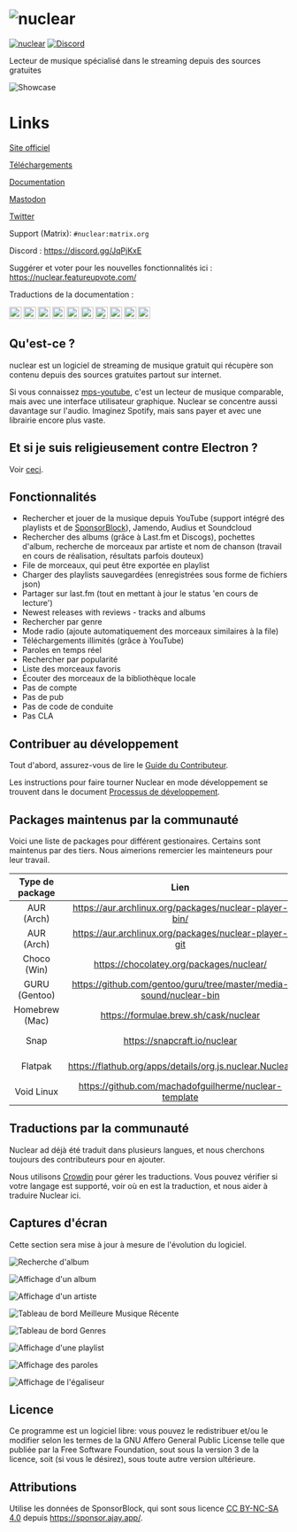 # ![nuclear](https://i.imgur.com/oT1006i.png) 
[![nuclear](https://snapcraft.io//nuclear/badge.svg)](https://snapcraft.io/nuclear) [![Discord](https://img.shields.io/badge/Discord-7289DA?style=for-the-badge&logo=discord&logoColor=white)](https://discord.gg/JqPjKxE)

Lecteur de musique spécialisé dans le streaming depuis des sources gratuites

![Showcase](https://i.imgur.com/8qHu66J.png)

# Links

[Site officiel](https://nuclear.js.org)

[Téléchargements](https://github.com/nukeop/nuclear/releases)

[Documentation](https://nukeop.gitbook.io/nuclear/)

[Mastodon](https://fosstodon.org/@nuclearplayer)

[Twitter](https://twitter.com/nuclear_player)

Support (Matrix): `#nuclear:matrix.org`

Discord : https://discord.gg/JqPjKxE

Suggérer et voter pour les nouvelles fonctionnalités ici : https://nuclear.featureupvote.com/

Traductions de la documentation :

<kbd>[<img title="Deutsch" alt="Deutsch" src="https://cdn.staticaly.com/gh/hjnilsson/country-flags/master/svg/de.svg" width="22">](docs/README-de.md)</kbd>
<kbd>[<img title="Português" alt="Português" src="https://cdn.staticaly.com/gh/hjnilsson/country-flags/master/svg/br.svg" width="22">](docs/README-ptbr.md)</kbd>
<kbd>[<img title="Svenska" alt="Svenska" src="https://cdn.staticaly.com/gh/hjnilsson/country-flags/master/svg/se.svg" width="22">](docs/README-se.md)</kbd>
<kbd>[<img title="English" alt="English" src="https://cdn.staticaly.com/gh/hjnilsson/country-flags/master/svg/us.svg" width="22">](README.md)</kbd>
<kbd>[<img title="Hebrew" alt="Hebrew" src="https://cdn.staticaly.com/gh/hjnilsson/country-flags/master/svg/il.svg" width="22">](docs/README-he.md)</kbd>
<kbd>[<img title="Italiano" alt="Italiano" src="https://cdn.staticaly.com/gh/hjnilsson/country-flags/master/svg/it.svg" width="22">](docs/README-it.md)</kbd>
<kbd>[<img title="Türkçe" alt="Türkçe" src="https://cdn.staticaly.com/gh/hjnilsson/country-flags/master/svg/tr.svg" width="22">](docs/README-tr.md)</kbd>
<kbd>[<img title="Español" alt="Español" src="https://cdn.staticaly.com/gh/hjnilsson/country-flags/master/svg/es.svg" width="22">](docs/README-es.md)</kbd>
<kbd>[<img title="Indonesia" alt="Indonesia" src="https://cdn.staticaly.com/gh/hjnilsson/country-flags/master/svg/id.svg" width="22">](docs/README-id.md)</kbd>
<kbd>[<img title="Français" alt="Français" src="https://cdn.staticaly.com/gh/hjnilsson/country-flags/master/svg/fr.svg" width="22">](docs/README-fr.md)</kbd>

## Qu'est-ce ?
nuclear est un logiciel de streaming de musique gratuit qui récupère son contenu depuis des sources gratuites partout sur internet.

Si vous connaissez [mps-youtube](https://github.com/mps-youtube/mps-youtube), c'est un lecteur de musique comparable, mais avec une interface utilisateur graphique.
Nuclear se concentre aussi davantage sur l'audio. Imaginez Spotify, mais sans payer et avec
une librairie encore plus vaste.

## Et si je suis religieusement contre Electron ?
Voir [ceci](docs/electron-fr.md).

## Fonctionnalités

- Rechercher et jouer de la musique depuis YouTube (support intégré des playlists et de [SponsorBlock](https://sponsor.ajay.app/)), Jamendo, Audius et Soundcloud
- Rechercher des albums (grâce à Last.fm et Discogs), pochettes d'album, recherche de morceaux par artiste et nom de chanson (travail en cours de réalisation, résultats parfois douteux)
- File de morceaux, qui peut être exportée en playlist
- Charger des playlists sauvegardées (enregistrées sous forme de fichiers json)
- Partager sur last.fm (tout en mettant à jour le status 'en cours de lecture')
- Newest releases with reviews - tracks and albums
- Rechercher par genre
- Mode radio (ajoute automatiquement des morceaux similaires à la file)
- Téléchargements illimités (grâce à YouTube)
- Paroles en temps réel
- Rechercher par popularité
- Liste des morceaux favoris
- Écouter des morceaux de la bibliothèque locale
- Pas de compte
- Pas de pub
- Pas de code de conduite
- Pas CLA

## Contribuer au développement

Tout d'abord, assurez-vous de lire le [Guide du Contributeur](https://nukeop.gitbook.io/nuclear/contributing/contribution-guidelines).

Les instructions pour faire tourner Nuclear en mode développement se trouvent dans le document [Processus de développement](https://nukeop.gitbook.io/nuclear/developer-resources/development-process).

## Packages maintenus par la communauté

Voici une liste de packages pour différent gestionaires. Certains sont maintenus par des tiers. Nous aimerions remercier les mainteneurs pour leur travail.

| Type de package | Lien                                                               | Mainteneur                                   | Méthode d'installation                        |
|:---------------:|:------------------------------------------------------------------:|:--------------------------------------------:|:---------------------------------------------:|
| AUR (Arch)      | https://aur.archlinux.org/packages/nuclear-player-bin/             | [nukeop](https://github.com/nukeop)          | yay -s nuclear-player-bin                     |
| AUR (Arch)      | https://aur.archlinux.org/packages/nuclear-player-git              | [nukeop](https://github.com/nukeop)          | yay -s nuclear-player-git                     |
| Choco (Win)     | https://chocolatey.org/packages/nuclear/                           | [JourneyOver](https://github.com/JourneyOver)| choco install nuclear                         |
| GURU (Gentoo)   | https://github.com/gentoo/guru/tree/master/media-sound/nuclear-bin | Orphaned                                     | emerge nuclear-bin                            |
| Homebrew (Mac)  | https://formulae.brew.sh/cask/nuclear                              | Homebrew                                     | brew install --cask nuclear                   |
| Snap            | https://snapcraft.io/nuclear                                       | [nukeop](https://github.com/nukeop)          | sudo snap install nuclear                     |
| Flatpak         | https://flathub.org/apps/details/org.js.nuclear.Nuclear            | [nukeop](https://github.com/nukeop)          | flatpak install flathub org.js.nuclear.Nuclear|
| Void Linux      | https://github.com/machadofguilherme/nuclear-template              | [machadofguilherme](https://github.com/machadofguilherme) | Voir le README


## Traductions par la communauté
Nuclear ad déjà été traduit dans plusieurs langues, et nous cherchons toujours des contributeurs pour en ajouter.

Nous utilisons [Crowdin](https://crowdin.com/project/nuclear) pour gérer les traductions. Vous pouvez vérifier si votre langage est supporté, voir où en est la traduction, et nous aider à traduire Nuclear ici.

## Captures d'écran
Cette section sera mise à jour à mesure de l'évolution du logiciel.

![Recherche d'album](https://i.imgur.com/idFVnAF.png)

![Affichage d'un album](https://i.imgur.com/Kvzo3q7.png)

![Affichage d'un artiste](https://i.imgur.com/imBLYl3.png)

![Tableau de bord Meilleure Musique Récente](https://i.imgur.com/bMDrR4M.png)

![Tableau de bord Genres](https://i.imgur.com/g0aCmKx.png)

![Affichage d'une playlist](https://i.imgur.com/2VMXHDC.png)

![Affichage des paroles](https://i.imgur.com/7e3DJKJ.png)

![Affichage de l'égaliseur](https://i.imgur.com/WreRL0w.png)

## Licence

Ce programme est un logiciel libre: vous pouvez le redistribuer et/ou le modifier selon les termes de la GNU Affero General Public License telle que publiée par la Free Software Foundation, sout sous la version 3 de la licence, soit (si vous le désirez), sous toute autre version ultérieure.

## Attributions

Utilise les données de SponsorBlock, qui sont sous licence [CC BY-NC-SA 4.0](https://creativecommons.org/licenses/by-nc-sa/4.0/) depuis https://sponsor.ajay.app/.
